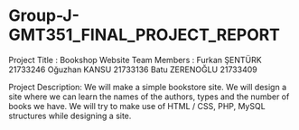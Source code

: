 # Group-J-GMT351_FINAL_PROJECT_REPORT
Project Title : Bookshop Website
Team Members : Furkan ŞENTÜRK 21733246
               Oğuzhan KANSU  21733136
               Batu ZERENOĞLU 21733409

Project Description:
We will make a simple bookstore site. We will design a site where we can learn the names of the authors, types and the number of books we have. We will try to make use of HTML / CSS, PHP, MySQL structures while designing a site.

